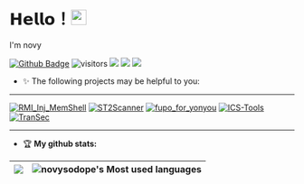 # 𝗛𝗲𝗹𝗹𝗼！<img src="https://user-images.githubusercontent.com/5679180/79618120-0daffb80-80be-11ea-819e-d2b0fa904d07.gif" width="27px"> 

I'm novy

[![Github Badge](https://img.shields.io/badge/-Github-232323?style=flat-square&logo=Github&logoColor=white&link=https://github.com/novysodope)](https://github.com/novysodope)
![visitors](https://visitor-badge.laobi.icu/badge?page_id=novysodope)
[![](https://img.shields.io/badge/%E5%85%AC%E4%BC%97%E5%8F%B7-白帽100安全攻防实验室-71f9fe?logo=WeChat)](https://www.whitecap100.org)
[![](https://img.shields.io/badge/Blog-novysodope.github.io-FFB90F?logo=icon)](https://novysodope.github.io)
[![](https://img.shields.io/github/followers/novysodope?label=follow%20me&style=social)](https://github.com/novysodope/)

- ✨ The following projects may be helpful to you:
<hr/>

[![RMI_Inj_MemShell](https://github-stats.ubrong.com/api/pin/?username=novysodope&repo=RMI_Inj_MemShell&theme=default)](https://github.com/novysodope/RMI_Inj_MemShell)
[![ST2Scanner](https://github-stats.ubrong.com/api/pin/?username=novysodope&repo=ST2Scanner&theme=default)](https://github.com/novysodope/ST2Scanner)
[![fupo_for_yonyou](https://github-stats.ubrong.com/api/pin/?username=novysodope&repo=fupo_for_yonyou&theme=default)](https://github.com/novysodope/fupo_for_yonyou)
[![ICS-Tools](https://github-stats.ubrong.com/api/pin/?username=Fupo-series&repo=ICS-Tools&theme=default)](https://github.com/Fupo-series/ICS-Tools)
[![TranSec](https://github-stats.ubrong.com/api/pin/?username=TianWen-Lab&repo=TranSec&theme=default)](https://github.com/TianWen-Lab/TranSec)
<hr/>

- 🏆 **My github stats:**

|![](https://github-readme-stats.vercel.app/api?username=novysodope)|![novysodope's Most used languages](https://github-readme-stats.vercel.app/api/top-langs/?username=novysodope&layout=compact&hide_border=true&langs_count=10)|
|-|-|
